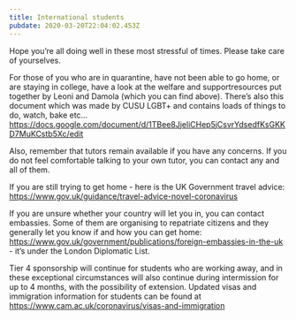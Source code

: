 ```yaml
---
title: International students
pubdate: 2020-03-20T22:04:02.453Z
---
```

Hope you’re all doing well in these most stressful of times. Please take care of yourselves.

For those of you who are in quarantine, have not been able to go home, or are staying in college, have a look at the welfare and supportresources put together by Leoni and Damola (which you can find above). There’s also this document which was made by CUSU LGBT+ and contains loads of things to do, watch, bake etc… https://docs.google.com/document/d/1TBee8JjeliCHep5jCsvrYdsedfKsGKKD7MuKCstb5Xc/edit

Also, remember that tutors remain available if you have any concerns. If you do not feel comfortable talking to your own tutor, you can contact any and all of them. 

If you are still trying to get home - here is the UK Government travel advice: https://www.gov.uk/guidance/travel-advice-novel-coronavirus

If you are unsure whether your country will let you in, you can contact embassies. Some of them are organising to repatriate citizens and they generally let you know if and how you can get home: https://www.gov.uk/government/publications/foreign-embassies-in-the-uk - it’s under the London Diplomatic List.

Tier 4 sponsorship will continue for students who are working away, and in these exceptional circumstances will also continue during intermission for up to 4 months, with the possibility of extension. Updated visas and immigration information for students can be found at https://www.cam.ac.uk/coronavirus/visas-and-immigration
